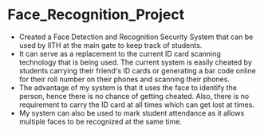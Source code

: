 # Face_Recognition_Project

- Created a Face Detection and Recognition Security System that can be used by IITH at the main gate to keep track of students.
- It can serve as a replacement to the current ID card scanning technology that is being used. The current system is easily cheated by students carrying their friend's ID cards or generating a bar code online for their roll number on their phones and scanning their phones.
- The advantage of my system is that it uses the face to identify the person, hence there is no chance of getting cheated. Also, there is no requirement to carry the ID card at all times which can get lost at times.
- My system can also be used to mark student attendance as it allows multiple faces to be recognized at the same time.
